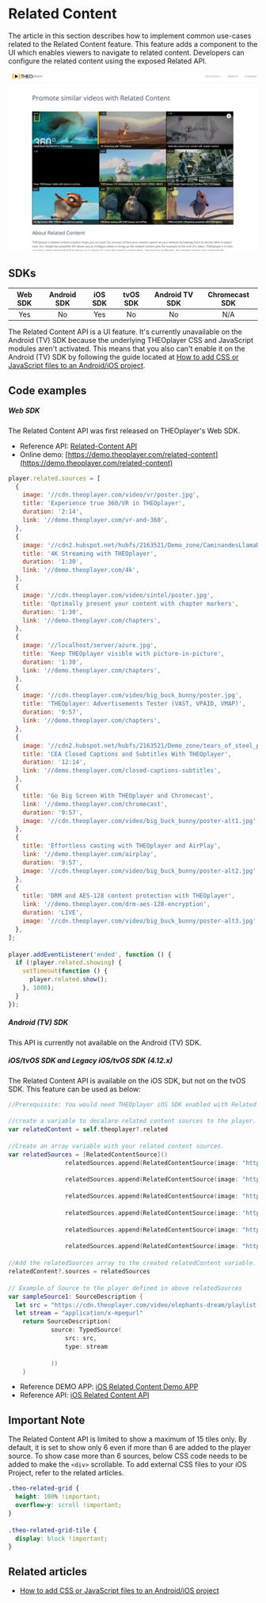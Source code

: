 # Related Content

The article in this section describes how to implement common use-cases related to the Related Content feature. This feature adds a component to the UI which enables viewers to navigate to related content. Developers can configure the related content using the exposed Related API.

![Related Content](../../assets/img/related-content.png 'Related Content')

## SDKs

| Web SDK | Android SDK | iOS SDK | tvOS SDK | Android TV SDK | Chromecast SDK |
| :-----: | :---------: | :-----: | :------: | :------------: | :------------: |
|   Yes   |     No      |   Yes   |    No    |       No       |      N/A       |

The Related Content API is a UI feature. It's currently unavailable on the Android (TV) SDK because the underlying THEOplayer CSS and JavaScript modules aren't activated. This means that you also can't enable it on the Android (TV) SDK by following the guide located at [How to add CSS or JavaScript files to an Android/iOS project](../../../theoplayer_versioned_docs/version-v4/faq/01-how-to-add-css-or-javascript-files-to-android-ios.md).

## Code examples

##### Web SDK

The Related Content API was first released on THEOplayer's Web SDK.

- Reference API: [Related-Content API](pathname:///theoplayer/v8/api-reference/web/interfaces/RelatedContent.html)
- Online demo: [https://demo.theoplayer.com/related-content](https://demo.theoplayer.com/related-content)

```js
player.related.sources = [
  {
    image: '//cdn.theoplayer.com/video/vr/poster.jpg',
    title: 'Experience true 360/VR in THEOplayer',
    duration: '2:14',
    link: '//demo.theoplayer.com/vr-and-360',
  },
  {
    image: '//cdn2.hubspot.net/hubfs/2163521/Demo_zone/CaminandesLlamaDramaPoster.jpg',
    title: '4K Streaming with THEOplayer',
    duration: '1:30',
    link: '//demo.theoplayer.com/4k',
  },
  {
    image: '//cdn.theoplayer.com/video/sintel/poster.jpg',
    title: 'Optimally present your content with chapter markers',
    duration: '1:30',
    link: '//demo.theoplayer.com/chapters',
  },
  {
    image: '//localhost/server/azure.jpg',
    title: 'Keep THEOplayer visible with picture-in-picture',
    duration: '1:30',
    link: '//demo.theoplayer.com/chapters',
  },
  {
    image: '//cdn.theoplayer.com/video/big_buck_bunny/poster.jpg',
    title: 'THEOplayer: Advertisements Tester (VAST, VPAID, VMAP)',
    duration: '9:57',
    link: '//demo.theoplayer.com/chapters',
  },
  {
    image: '//cdn2.hubspot.net/hubfs/2163521/Demo_zone/tears_of_steel_poster.jpg',
    title: 'CEA Closed Captions and Subtitles With THEOplayer',
    duration: '12:14',
    link: '//demo.theoplayer.com/closed-captions-subtitles',
  },
  {
    title: 'Go Big Screen With THEOplayer and Chromecast',
    link: '//demo.theoplayer.com/chromecast',
    duration: '9:57',
    image: '//cdn.theoplayer.com/video/big_buck_bunny/poster-alt1.jpg',
  },
  {
    title: 'Effortless casting with THEOplayer and AirPlay',
    link: '//demo.theoplayer.com/airplay',
    duration: '9:57',
    image: '//cdn.theoplayer.com/video/big_buck_bunny/poster-alt2.jpg',
  },
  {
    title: 'DRM and AES-128 content protection with THEOplayer',
    link: '//demo.theoplayer.com/drm-aes-128-encryption',
    duration: 'LIVE',
    image: '//cdn.theoplayer.com/video/big_buck_bunny/poster-alt3.jpg',
  },
];

player.addEventListener('ended', function () {
  if (!player.related.showing) {
    setTimeout(function () {
      player.related.show();
    }, 1000);
  }
});
```

##### Android (TV) SDK

This API is currently not available on the Android (TV) SDK.

##### iOS/tvOS SDK and Legacy iOS/tvOS SDK (4.12.x)

The Related Content API is available on the iOS SDK, but not on the tvOS SDK. This feature can be used as below:

```swift
//Prerequisite: You would need THEOplayer iOS SDK enabled with Related Content feature.

//create a variable to decalare related content sources to the player.
var relatedContent = self.theoplayer?.related

//Create an array variable with your related content sources.
var relatedSources = [RelatedContentSource]()
                relatedSources.append(RelatedContentSource(image: "https://cdn.theoplayer.com/video/vr/poster.jpg", source: sampleSource1, title: "xxx"))

                relatedSources.append(RelatedContentSource(image: "https://cdn.theoplayer.com/video/sintel/poster.jpg", source: sampleSource2, title: "xxx"))

                relatedSources.append(RelatedContentSource(image: "https://cdn.theoplayer.com/video/big_buck_bunny/poster.jpg", source: sampleSource3, title: "xxx"))

                relatedSources.append(RelatedContentSource(image: "https://cdn2.hubspot.net/hubfs/2163521/Demo_zone/tears_of_steel_poster.jpg", source: sampleSource4, title: "xxx"))

                relatedSources.append(RelatedContentSource(image: "https://cdn.theoplayer.com/video/vr/poster.jpg", source: sampleSource5, title: "xxx"))

                relatedSources.append(RelatedContentSource(image: "https://cdn.theoplayer.com/video/vr/poster.jpg", source: sampleSource6, title: "xxx"))

//Add the relatedSources array to the created relatedContent variable.
relatedContent?.sources = relatedSources

// Example of Source to the player defined in above relatedSources
var sampleSource1: SourceDescription {
  let src = "https://cdn.theoplayer.com/video/elephants-dream/playlist.m3u8"
  let stream = "application/x-mpegurl"
    return SourceDescription(
            source: TypedSource(
                src: src,
                type: stream

            ))
    }
```

- Reference DEMO APP: [iOS Related Content Demo APP](https://github.com/THEOplayer/samples-ios-sdk/tree/master/Related-Content)
- Reference API: [iOS Related Content API](pathname:///theoplayer/v8/api-reference/ios/Protocols/RelatedContent.html)

## Important Note

The Related Content API is limited to show a maximum of 15 tiles only. By default, it is set to show only 6 even if more than 6 are added to the player source. To show case more than 6 sources, below CSS code needs to be added to make the `<div>` scrollable. To add external CSS files to your iOS Project, refer to the related articles.

```css
.theo-related-grid {
  height: 100% !important;
  overflow-y: scroll !important;
}

.theo-related-grid-tile {
  display: block !important;
}
```

## Related articles

- [How to add CSS or JavaScript files to an Android/iOS project](../../../theoplayer_versioned_docs/version-v4/faq/01-how-to-add-css-or-javascript-files-to-android-ios.md)
